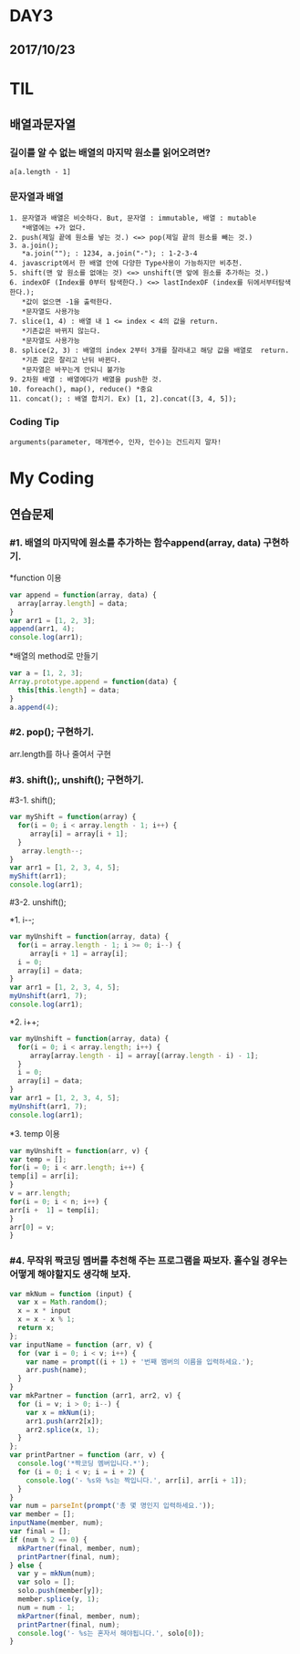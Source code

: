 DAY3
====
2017/10/23
----------
# TIL
## 배열과문자열
### 길이를 알 수 없는 배열의 마지막 원소를 읽어오려면?
~~~~
a[a.length - 1]
~~~~
### 문자열과 배열
~~~~~~~~~~~~~~~~
1. 문자열과 배열은 비슷하다. But, 문자열 : immutable, 배열 : mutable
   *배열에는 +가 없다.
2. push(제일 끝에 원소를 넣는 것.) <=> pop(제일 끝의 원소를 빼는 것.)
3. a.join();
   *a.join(""); : 1234, a.join("-"); : 1-2-3-4
4. javascript에서 한 배열 안에 다양한 Type사용이 가능하지만 비추천.
5. shift(맨 앞 원소를 없애는 것) <=> unshift(맨 앞에 원소를 추가하는 것.)
6. indexOF (Index를 0부터 탐색한다.) <=> lastIndexOF (index를 뒤에서부터탐색한다.);
   *값이 없으면 -1을 출력한다.
   *문자열도 사용가능
7. slice(1, 4) : 배열 내 1 <= index < 4의 값을 return.
   *기존값은 바뀌지 않는다.
   *문자열도 사용가능
8. splice(2, 3) : 배열의 index 2부터 3개를 잘라내고 해당 값을 배열로  return.
   *기존 값은 잘리고 난뒤 바뀐다.
   *문자열은 바꾸는게 안되니 불가능
9. 2차원 배열 : 배열에다가 배열을 push한 것.
10. foreach(), map(), reduce() *중요
11. concat(); : 배열 합치기. Ex) [1, 2].concat([3, 4, 5]);
~~~~~~~~~~~~~~~~
### Coding Tip
~~~~~~~~~~~~~~~~
arguments(parameter, 매개변수, 인자, 인수)는 건드리지 말자!
~~~~~~~~~~~~~~~~
# My Coding
## 연습문제
### #1. 배열의 마지막에 원소를 추가하는 함수append(array, data) 구현하기.
*function 이용
~~~~~~~~~~~~~~~javascript
var append = function(array, data) {
  array[array.length] = data;
}
var arr1 = [1, 2, 3];
append(arr1, 4);
console.log(arr1);
~~~~~~~~~~~~~~~
*배열의 method로 만들기
~~~~~~~~~~~~~~javascript
var a = [1, 2, 3];
Array.prototype.append = function(data) {
  this[this.length] = data;
}
a.append(4);
~~~~~~~~~~~~~~
### #2. pop(); 구현하기.
arr.length를 하나 줄여서 구현
### #3. shift();, unshift(); 구현하기.
  #3-1. shift();
~~~~~~~~~~~~~~~~javascript
var myShift = function(array) {
  for(i = 0; i < array.length - 1; i++) {
     array[i] = array[i + 1];
  }
   array.length--;
}
var arr1 = [1, 2, 3, 4, 5];
myShift(arr1);
console.log(arr1);
~~~~~~~~~~~~~~~~
  #3-2. unshift();

*1. i--;
~~~~~~~~~~~~~~~~~~~~javascript
var myUnshift = function(array, data) {
  for(i = array.length - 1; i >= 0; i--) {
     array[i + 1] = array[i];
  i = 0;
  array[i] = data;
}
var arr1 = [1, 2, 3, 4, 5];
myUnshift(arr1, 7);
console.log(arr1);
~~~~~~~~~~~~~~~~~~~~
*2. i++;
~~~~~~~~~~~~~~~~~~~~javascript
var myUnshift = function(array, data) {
  for(i = 0; i < array.length; i++) {
     array[array.length - i] = array[(array.length - i) - 1];
  }
  i = 0;
  array[i] = data;
}
var arr1 = [1, 2, 3, 4, 5];
myUnshift(arr1, 7);
console.log(arr1);
~~~~~~~~~~~~~~~~~~~~
*3. temp 이용
~~~~~~~~~~~~~~~~~~~~javascript
var myUnshift = function(arr, v) {
var temp = [];
for(i = 0; i < arr.length; i++) {
temp[i] = arr[i];
}
v = arr.length;
for(i = 0; i < n; i++) {
arr[i +  1] = temp[i];
}
arr[0] = v;
}
~~~~~~~~~~~~~~~~~~~~
### #4. 무작위 짝코딩 멤버를 추천해 주는 프로그램을 짜보자. 홀수일 경우는 어떻게 해야할지도 생각해 보자.
~~~~~~~~~~~~~~~~~~~javascript
var mkNum = function (input) {
  var x = Math.random();
  x = x * input
  x = x - x % 1;
  return x;
};
var inputName = function (arr, v) {
  for (var i = 0; i < v; i++) {
    var name = prompt((i + 1) + '번째 멤버의 이름을 입력하세요.');
    arr.push(name);
  }
}
var mkPartner = function (arr1, arr2, v) {
  for (i = v; i > 0; i--) {
    var x = mkNum(i);
    arr1.push(arr2[x]);
    arr2.splice(x, 1);
  }
};
var printPartner = function (arr, v) {
  console.log('*짝코딩 멤버입니다.*');
  for (i = 0; i < v; i = i + 2) {
    console.log('- %s와 %s는 짝입니다.', arr[i], arr[i + 1]);
  }
}
var num = parseInt(prompt('총 몇 명인지 입력하세요.'));
var member = [];
inputName(member, num);
var final = [];
if (num % 2 == 0) {
  mkPartner(final, member, num);
  printPartner(final, num);
} else {
  var y = mkNum(num);
  var solo = [];
  solo.push(member[y]);
  member.splice(y, 1);
  num = num - 1;
  mkPartner(final, member, num);
  printPartner(final, num);
  console.log('- %s는 혼자서 해야됩니다.', solo[0]);
}
~~~~~~~~~~~~~~~~~~~

